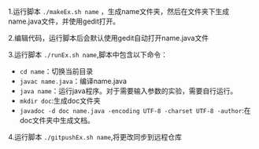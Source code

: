 1.运行脚本 `./makeEx.sh name` ，生成name文件夹，然后在文件夹下生成name.java文件，并使用gedit打开。

2.编辑代码，运行脚本后会默认使用gedit自动打开name.java文件

3.运行脚本 `./runEx.sh name`,脚本中包含以下命令：

* `cd name`：切换当前目录
* `javac name.java`：编译name.java
* `java name`：运行java程序。对于需要输入参数的实验，需要自行运行。
* `mkdir doc`:生成doc文件夹
* `javadoc -d doc name.java -encoding UTF-8 -charset UTF-8 -author`:在doc文件夹中生成文档。

4.运行脚本 `./gitpushEx.sh name`,将更改同步到远程仓库

